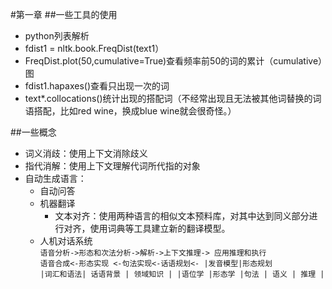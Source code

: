 #第一章
##一些工具的使用
+ python列表解析
+ fdist1 = nltk.book.FreqDist(text1）
+ FreqDist.plot(50,cumulative=True)查看频率前50的词的累计（cumulative）图
+ fdist1.hapaxes()查看只出现一次的词
+ text*.collocations()统计出现的搭配词（不经常出现且无法被其他词替换的词语搭配，比如red wine，换成blue wine就会很奇怪。）

##一些概念
+ 词义消歧：使用上下文消除歧义
+ 指代消解：使用上下文理解代词所代指的对象
+ 自动生成语言：
    + 自动问答
    + 机器翻译
        + 文本对齐：使用两种语言的相似文本预料库，对其中达到同义部分进行对齐，使用词典等工具建立新的翻译模型。
    + 人机对话系统
        <code>
        语音分析->形态和次法分析->解析->上下文推理->
                                                    应用推理和执行
        语音合成<-形态实现    <-句法实现<-话语规划<-
        |发音模型|形态规划  |词汇和语法| 话语背景   |   领域知识   |
        |语位学  |形态学    |句法      | 语义       |    推理      |
        </code>

